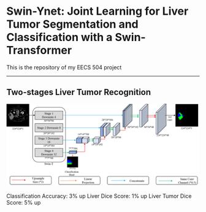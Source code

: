 # Swin-Ynet: Joint Learning for Liver Tumor Segmentation and Classification with a Swin-Transformer

This is the repository of my EECS 504 project

----

## Two-stages Liver Tumor Recognition
![swin](https://github.com/Zch0414/Liver-Tumor-Segmentation-and-Recognition/blob/swin-ynet/img/pipeline.png)

Classification Accuracy: 3% up 
Liver Dice Score: 1% up
Liver Tumor Dice Score: 5% up






